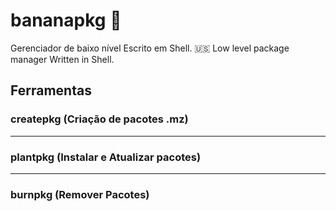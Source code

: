 # bananapkg :banana:
Gerenciador de baixo nível Escrito em Shell.
:us: Low level package manager Written in Shell.

## Ferramentas

### createpkg (Criação de pacotes .mz)

----

### plantpkg (Instalar e Atualizar pacotes)

----

### burnpkg (Remover Pacotes)
